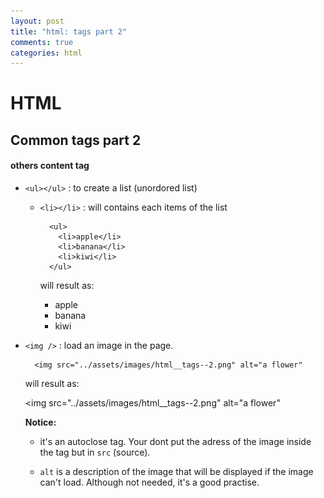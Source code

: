 ```yaml
---
layout: post
title: "html: tags part 2"
comments: true
categories: html
---
```


HTML
====

Common tags part 2
----

#### others content tag

  + ``<ul></ul>`` : to create a list (unordored list)

    + ``<li></li>`` : will contains each items of the list

      ```
        <ul>
          <li>apple</li>
          <li>banana</li>
          <li>kiwi</li>
        </ul>
      ```

      will result as:

        <ul>
          <li>apple</li>
          <li>banana</li>
          <li>kiwi</li>
        </ul>

  + ``<img />`` : load an image in the page.

      ```
        <img src="../assets/images/html__tags--2.png" alt="a flower"
      ```
      will result as:

      <img src="../assets/images/html__tags--2.png" alt="a flower"


    __Notice:__

      + it's an autoclose tag. Your dont put the adress of the image inside the
        tag but in ``src`` (source).

      + ``alt`` is a description of the image that will be displayed if the image can't load.
        Although not needed, it's a good practise.
